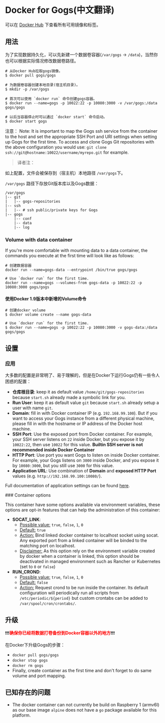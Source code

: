 # Docker for Gogs(中文翻译)

可以在 [Docker Hub](https://hub.docker.com/r/gogs/) 下查看所有可用镜像和标签。
## 用法

为了实现数据持久化，可以先新建一个数据卷容器(`/var/gogs` -> `/data`)，当然你也可以根据实际情况修改数据卷路径。

```
# 从Docker Hub拉取gogs镜像。
$ docker pull gogs/gogs

# 为数据卷容器创建本地目录(宿主机目录)。
$ mkdir -p /var/gogs

# 首次可以使用 `docker run` 命令创建gogs容器。
$ docker run --name=gogs -p 10022:22 -p 10080:3000 -v /var/gogs:/data gogs/gogs

# 以后当容器停止时可以通过 `docker start` 命令启动。
$ docker start gogs
```

注意：
Note: It is important to map the Gogs ssh service from the container to the host and set the appropriate SSH Port and URI settings when setting up Gogs for the first time. To access and clone Gogs Git repositories with the above configuration you would use: `git clone ssh://git@hostname:10022/username/myrepo.git` for example.
>译者注：

如上配置，文件会被保存到（宿主机）本地路径 `/var/gogs`下。 

`/var/gogs` 路径下存放Git版本库以及Gogs数据：

    /var/gogs
    |-- git
    |   |-- gogs-repositories
    |-- ssh
    |   |-- # ssh public/private keys for Gogs
    |-- gogs
        |-- conf
        |-- data
        |-- log

### Volume with data container

If you're more comfortable with mounting data to a data container, the commands you execute at the first time will look like as follows:

```
# 创建数据容器
docker run --name=gogs-data --entrypoint /bin/true gogs/gogs

# Use `docker run` for the first time.
docker run --name=gogs --volumes-from gogs-data -p 10022:22 -p 10080:3000 gogs/gogs
```

#### 使用Docker 1.9版本中新增的Volume命令

```
# 创建docker volume
$ docker volume create --name gogs-data

# Use `docker run` for the first time.
$ docker run --name=gogs -p 10022:22 -p 10080:3000 -v gogs-data:/data gogs/gogs
```

## 设置

### 应用

大多数的配置是非常明了、易于理解的，但是在Docker下运行Gogs仍有一些令人困惑的配置：

- **仓库根目录**: keep it as default value `/home/git/gogs-repositories` because `start.sh` already made a symbolic link for you.
- **Run User**: keep it as default value `git` because `start.sh` already setup a user with name `git`.
- **Domain**: fill in with Docker container IP (e.g. `192.168.99.100`). But if you want to access your Gogs instance from a different physical machine, please fill in with the hostname or IP address of the Docker host machine.
- **SSH Port**: Use the exposed port from Docker container. For example, your SSH server listens on `22` inside Docker, but you expose it by `10022:22`, then use `10022` for this value. **Builtin SSH server is not recommended inside Docker Container**
- **HTTP Port**: Use port you want Gogs to listen on inside Docker container. For example, your Gogs listens on `3000` inside Docker, and you expose it by `10080:3000`, but you still use `3000` for this value.
- **Application URL**: Use combination of **Domain** and **exposed HTTP Port** values (e.g. `http://192.168.99.100:10080/`).

Full documentation of application settings can be found [here](http://gogs.io/docs/advanced/configuration_cheat_sheet.html).

### Container options

This container have some options available via environment variables, these options are opt-in features that can help the administration of this container:

- **SOCAT_LINK**:
  - <u>Possible value:</u>
      `true`, `false`, `1`, `0`
  - <u>Default:</u>
      `true`
  - <u>Action:</u>
      Bind linked docker container to localhost socket using socat.
      Any exported port from a linked container will be binded to the matching port on localhost.
  - <u>Disclaimer:</u>
      As this option rely on the environment variable created by docker when a container is linked, this option should be deactivated in managed environment such as Rancher or Kubernetes (set to `0` or `false`)
- **RUN_CROND**:
  - <u>Possible value:</u>
      `true`, `false`, `1`, `0`
  - <u>Default:</u>
      `false`
  - <u>Action:</u>
      Request crond to be run inside the container. Its default configuration will periodically run all scripts from `/etc/periodic/${period}` but custom crontabs can be added to `/var/spool/cron/crontabs/`.

## 升级

:exclamation::exclamation::exclamation:<span style="color: red">**确保你已经将数据打卷备份到Docker容器以外的地方**</span>:exclamation::exclamation::exclamation:

在Docker下升级Gogs的步骤：

- `docker pull gogs/gogs`
- `docker stop gogs`
- `docker rm gogs`
- Finally, create container as the first time and don't forget to do same volume and port mapping.

## 已知存在的问题

- The docker container can not currently be build on Raspberry 1 (armv6l) as our base image `alpine` does not have a `go` package available for this platform.
